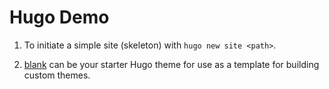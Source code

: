 # Hugo Demo

1. To initiate a simple site (skeleton) with `hugo new site <path>`.

2. [blank](https://github.com/jsntn/blank) can be your starter Hugo theme for use as a template for building custom themes.
